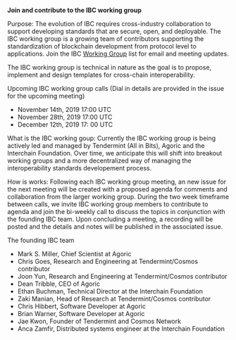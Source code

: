 **Join and contribute to the IBC working group** 

Purpose: The evolution of IBC requires cross-industry collaboration to support developing standards that are secure, open, and deployable. The IBC working group is a growing team of contributors supporting the standardization of blockchain development from protocol level to applications. Join the IBC [Working Group](https://zc.vg/sf/giAEr) list for email and meeting updates.

The IBC working group is technical in nature as the goal is to propose, implement and design templates for cross-chain interoperability.  

Upcoming IBC working group calls (Dial in details are provided in the issue for the upcoming meeting)

- November 14th, 2019 17:00 UTC 
- November 28th, 2019 17:00 UTC
- December 12th, 2019 17: 00 UTC 

What is the IBC working goup:
Currently the IBC working group is being actively led and managed by Tendermint (All in Bits), Agoric and the Interchain Foundation. Over time, we anticipate this will shift into breakout working groups and a more decentralized way of managing the interoperability standards developement process. 

How is works:
Following each IBC working group meeting, an new issue for the next meeting will be created with a proposed agenda for comments and collaboration from the larger working group. During the two week timeframe between calls, we invite IBC working group members to contribute to agenda  and  join the bi-weekly call to discuss the topics in conjunction with the founding IBC team. Upon concluding a meeting, a recording will be posted and the details and notes will be published in the associated issue. 

The founding IBC team

- Mark S. Miller, Chief Scientist at Agoric
- Chris Goes, Research and Engineering at Tendermint/Cosmos contributor
- Joon Yun, Research and Engineering at Tendermint/Cosmos contributor
- Dean Tribble, CEO of Agoric
- Ethan Buchman, Technical Director at the Interchain Foundation
- Zaki Manian, Head of Research at Tendermint/Cosmos contributor
- Chris Hibbert, Software Developer at Agoric
- Brian Warner, Software Developer at Agoric
- Jae Kwon, Founder of Tendermint and Cosmos Network
- Anca Zamfir, Distributed systems engineer at the Interchain Foundation








